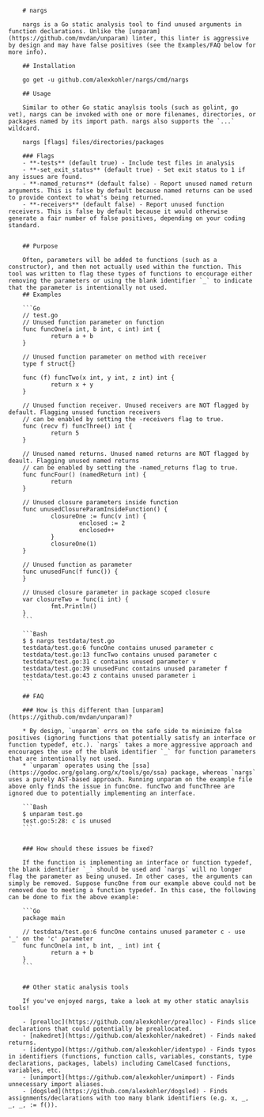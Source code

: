         # nargs

        nargs is a Go static analysis tool to find unused arguments in function declarations. Unlike the [unparam](https://github.com/mvdan/unparam) linter, this linter is aggressive by design and may have false positives (see the Examples/FAQ below for more info).

        ## Installation

        go get -u github.com/alexkohler/nargs/cmd/nargs

        ## Usage

        Similar to other Go static anaylsis tools (such as golint, go vet), nargs can be invoked with one or more filenames, directories, or packages named by its import path. nargs also supports the `...` wildcard. 

        nargs [flags] files/directories/packages
                
        ### Flags
        - **-tests** (default true) - Include test files in analysis
        - **-set_exit_status** (default true) - Set exit status to 1 if any issues are found.
        - **-named_returns** (default false) - Report unused named return arguments. This is false by default because named returns can be used to provide context to what's being returned.
        - **-receivers** (default false) - Report unused function receivers. This is false by default because it would otherwise generate a fair number of false positives, depending on your coding standard.


        ## Purpose

        Often, parameters will be added to functions (such as a constructor), and then not actually used within the function. This tool was written to flag these types of functions to encourage either removing the parameters or using the blank identifier `_` to indicate that the parameter is intentionally not used.
        ## Examples

        ```Go
        // test.go
        // Unused function parameter on function
        func funcOne(a int, b int, c int) int {
                return a + b
        }

        // Unused function parameter on method with receiver
        type f struct{}

        func (f) funcTwo(x int, y int, z int) int {
                return x + y
        }

        // Unused function receiver. Unused receivers are NOT flagged by default. Flagging unused function receivers
        // can be enabled by setting the -receivers flag to true.
        func (recv f) funcThree() int {
                return 5
        }

        // Unused named returns. Unused named returns are NOT flagged by deault. Flagging unused named returns
        // can be enabled by setting the -named_returns flag to true.
        func funcFour() (namedReturn int) {
                return
        }

        // Unused closure parameters inside function
        func unusedClosureParamInsideFunction() {
                closureOne := func(v int) {
                        enclosed := 2
                        enclosed++
                }
                closureOne(1)
        }

        // Unused function as parameter
        func unusedFunc(f func()) {
        }

        // Unused closure parameter in package scoped closure
        var closureTwo = func(i int) {
                fmt.Println()
        }
        ```

        ```Bash
        $ $ nargs testdata/test.go 
        testdata/test.go:6 funcOne contains unused parameter c
        testdata/test.go:13 funcTwo contains unused parameter c
        testdata/test.go:31 c contains unused parameter v
        testdata/test.go:39 unusedFunc contains unused parameter f
        testdata/test.go:43 z contains unused parameter i
        ```

        ## FAQ

        ### How is this different than [unparam](https://github.com/mvdan/unparam)?

        * By design, `unparam` errs on the safe side to minimize false positives (ignoring functions that potentially satisfy an interface or function typedef, etc.). `nargs` takes a more aggressive approach and encourages the use of the blank identifier `_` for function parameters that are intentionally not used. 
        * `unparam` operates using the [ssa](https://godoc.org/golang.org/x/tools/go/ssa) package, whereas `nargs` uses a purely AST-based approach. Running unparam on the example file above only finds the issue in funcOne. funcTwo and funcThree are ignored due to potentially implementing an interface. 

        ```Bash
        $ unparam test.go 
        test.go:5:28: c is unused
        ```


        ### How should these issues be fixed?

        If the function is implementing an interface or function typedef, the blank identifier `_` should be used and `nargs` will no longer flag the parameter as being unused. In other cases, the arguments can simply be removed. Suppose funcOne from our example above could not be removed due to meeting a function typedef. In this case, the following can be done to fix the above example:

        ```Go
        package main

        // testdata/test.go:6 funcOne contains unused parameter c - use '_' on the 'c' parameter
        func funcOne(a int, b int, _ int) int {
                return a + b
        }
        ```


        ## Other static analysis tools

        If you've enjoyed nargs, take a look at my other static anaylsis tools!

        - [prealloc](https://github.com/alexkohler/prealloc) - Finds slice declarations that could potentially be preallocated.
        - [nakedret](https://github.com/alexkohler/nakedret) - Finds naked returns.
        - [identypo](https://github.com/alexkohler/identypo) - Finds typos in identifiers (functions, function calls, variables, constants, type declarations, packages, labels) including CamelCased functions, variables, etc. 
        - [unimport](https://github.com/alexkohler/unimport) - Finds unnecessary import aliases.
        - [dogsled](https://github.com/alexkohler/dogsled) - Finds assignments/declarations with too many blank identifiers (e.g. x, _, _, _, := f()).


